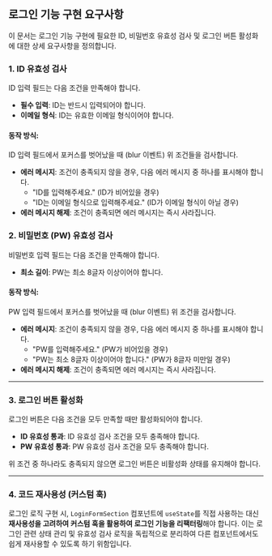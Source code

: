 ## 로그인 기능 구현 요구사항

이 문서는 로그인 기능 구현에 필요한 ID, 비밀번호 유효성 검사 및 로그인 버튼 활성화에 대한 상세 요구사항을 정의합니다.

### 1. ID 유효성 검사

ID 입력 필드는 다음 조건을 만족해야 합니다.

- **필수 입력**: ID는 반드시 입력되어야 합니다.
- **이메일 형식**: ID는 유효한 이메일 형식이어야 합니다.

#### 동작 방식:

ID 입력 필드에서 포커스를 벗어났을 때 (blur 이벤트) 위 조건들을 검사합니다.

- **에러 메시지**: 조건이 충족되지 않을 경우, 다음 에러 메시지 중 하나를 표시해야 합니다.
  - "ID를 입력해주세요." (ID가 비어있을 경우)
  - "ID는 이메일 형식으로 입력해주세요." (ID가 이메일 형식이 아닐 경우)
- **에러 메시지 해제**: 조건이 충족되면 에러 메시지는 즉시 사라집니다.

### 2. 비밀번호 (PW) 유효성 검사

비밀번호 입력 필드는 다음 조건을 만족해야 합니다.

- **최소 길이**: PW는 최소 8글자 이상이어야 합니다.

#### 동작 방식:

PW 입력 필드에서 포커스를 벗어났을 때 (blur 이벤트) 위 조건을 검사합니다.

- **에러 메시지**: 조건이 충족되지 않을 경우, 다음 에러 메시지 중 하나를 표시해야 합니다.
  - "PW를 입력해주세요." (PW가 비어있을 경우)
  - "PW는 최소 8글자 이상이어야 합니다." (PW가 8글자 미만일 경우)
- **에러 메시지 해제**: 조건이 충족되면 에러 메시지는 즉시 사라집니다.

---

### 3. 로그인 버튼 활성화

로그인 버튼은 다음 조건을 모두 만족할 때만 활성화되어야 합니다.

- **ID 유효성 통과**: ID 유효성 검사 조건을 모두 충족해야 합니다.
- **PW 유효성 통과**: PW 유효성 검사 조건을 모두 충족해야 합니다.

위 조건 중 하나라도 충족되지 않으면 로그인 버튼은 비활성화 상태를 유지해야 합니다.

---

### 4. 코드 재사용성 (커스텀 훅)

로그인 로직 구현 시, `LoginFormSection` 컴포넌트에 `useState`를 직접 사용하는 대신 **재사용성을 고려하여 커스텀 훅을 활용하여 로그인 기능을 리팩터링**해야 합니다. 이는 로그인 관련 상태 관리 및 유효성 검사 로직을 독립적으로 분리하여 다른 컴포넌트에서도 쉽게 재사용할 수 있도록 하기 위함입니다.
